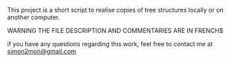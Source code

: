 This project is a short script to realise copies of tree structures locally or on another computer. 

WARNING THE FILE DESCRIPTION AND COMMENTARIES ARE IN FRENCH$

if you have any questions regarding this work, feel free to contact me at simon2mon@gmail.com
